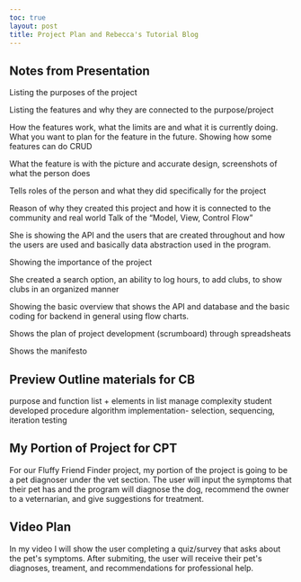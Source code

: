 ```yaml
---
toc: true
layout: post
title: Project Plan and Rebecca's Tutorial Blog
---
```


## Notes from Presentation

Listing the purposes of the project

Listing the features and why they are connected to the purpose/project

How the features work, what the limits are and what it is currently doing. What you want to plan for the feature in the future.
Showing how some features can do CRUD

What the feature is with the picture and accurate design, screenshots of what the person does

Tells roles of the person and what they did specifically for the project

Reason of why they created this project and how it is connected to the community and real world
Talk of the “Model, View, Control Flow”

She is showing the API and the users that are created throughout and how the users are used and basically data abstraction used in the program.

Showing the importance of the project

She created a search option, an ability to log hours, to add clubs, to show clubs in an organized manner

Showing the basic overview that shows the API and database and the basic coding for backend in general using flow charts.

Shows the plan of project development (scrumboard) through spreadsheats

Shows the manifesto

## Preview Outline materials for CB
purpose and function
list + elements in list
manage complexity
student developed procedure
algorithm implementation- selection, sequencing, iteration
testing

## My Portion of Project for CPT

For our Fluffy Friend Finder project, my portion of the project is going to be a pet diagnoser under the vet section. The user will input the symptoms that their pet has and the program will diagnose the dog, recommend the owner to a veternarian, and give suggestions for treatment. 

## Video Plan
In my video I will show the user completing a quiz/survey that asks about the pet's symptoms. After submiting, the user will receive their pet's diagnoses, treament, and recommendations for professional help. 